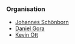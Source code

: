 ### Organisation

* [Johannes Schönborn](mailto:johannes.schoenborn@owasp.org)
* [Daniel Gora](https://twitter.com/dansecops)
* [Kevin Ott](https://twitter.com/kevin0x90)
